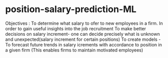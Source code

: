 # position-salary-prediction-ML

Objectives :
To determine what salary to ofer to new employees in a firm.
In order to gain useful insights into the job recruitment
To make better decisions on salary increment- one can decide precisely what is unknown and unexpected(salary increment for certain positions)
To create models - To forecast future trends in salary icrements with accordance to position in a given firm (This enables firms to maintain motivated employees)
